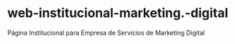 # web-institucional-marketing.-digital
 Página Institucional para Empresa de Servicios de Marketing Digital
